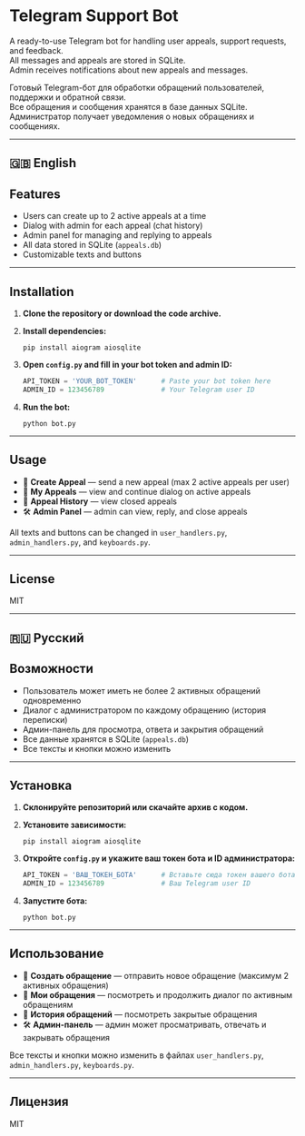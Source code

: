 # Telegram Support Bot

A ready-to-use Telegram bot for handling user appeals, support requests, and feedback.  
All messages and appeals are stored in SQLite.  
Admin receives notifications about new appeals and messages.

Готовый Telegram-бот для обработки обращений пользователей, поддержки и обратной связи.  
Все обращения и сообщения хранятся в базе данных SQLite.  
Администратор получает уведомления о новых обращениях и сообщениях.

---

## 🇬🇧 English

## Features

- Users can create up to 2 active appeals at a time
- Dialog with admin for each appeal (chat history)
- Admin panel for managing and replying to appeals
- All data stored in SQLite (`appeals.db`)
- Customizable texts and buttons

---

## Installation

1. **Clone the repository or download the code archive.**

2. **Install dependencies:**
   ```
   pip install aiogram aiosqlite
   ```

3. **Open `config.py` and fill in your bot token and admin ID:**
   ```python
   API_TOKEN = 'YOUR_BOT_TOKEN'      # Paste your bot token here
   ADMIN_ID = 123456789              # Your Telegram user ID
   ```

4. **Run the bot:**
   ```
   python bot.py
   ```

---

## Usage

- 📝 **Create Appeal** — send a new appeal (max 2 active appeals per user)
- 📂 **My Appeals** — view and continue dialog on active appeals
- 📜 **Appeal History** — view closed appeals
- 🛠 **Admin Panel** — admin can view, reply, and close appeals

All texts and buttons can be changed in `user_handlers.py`, `admin_handlers.py`, and `keyboards.py`.

---

## License

MIT

---

## 🇷🇺 Русский

## Возможности

- Пользователь может иметь не более 2 активных обращений одновременно
- Диалог с администратором по каждому обращению (история переписки)
- Админ-панель для просмотра, ответа и закрытия обращений
- Все данные хранятся в SQLite (`appeals.db`)
- Все тексты и кнопки можно изменить

---

## Установка

1. **Склонируйте репозиторий или скачайте архив с кодом.**

2. **Установите зависимости:**
   ```
   pip install aiogram aiosqlite
   ```

3. **Откройте `config.py` и укажите ваш токен бота и ID администратора:**
   ```python
   API_TOKEN = 'ВАШ_ТОКЕН_БОТА'      # Вставьте сюда токен вашего бота
   ADMIN_ID = 123456789              # Ваш Telegram user ID
   ```

4. **Запустите бота:**
   ```
   python bot.py
   ```

---

## Использование

- 📝 **Создать обращение** — отправить новое обращение (максимум 2 активных обращения)
- 📂 **Мои обращения** — посмотреть и продолжить диалог по активным обращениям
- 📜 **История обращений** — посмотреть закрытые обращения
- 🛠 **Админ-панель** — админ может просматривать, отвечать и закрывать обращения

Все тексты и кнопки можно изменить в файлах `user_handlers.py`, `admin_handlers.py`, `keyboards.py`.

---

## Лицензия

MIT
